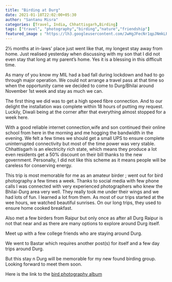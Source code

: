 ```yaml
---
title: "Birding at Durg"
date: 2021-01-18T22:02:00+05:30
author: "Santanu Misra"
categories: [Travel, India, Chhattisgarh,Birding]
tags: ["travel", "photography","birding","nature","friendship"]
featured_image : "https://lh3.googleusercontent.com/JwHgJFecNr1qpJNmkLPhmwAEmXWe872AQTgd8nyIOHsAC4fBkzUgUYiY3fIIlyW9fevndM_BDMO9zZzOPmC4Pgsp_sje7cPHyno8BIzO1hzn8L7RXuKVasj_DidecIE1HC5kgxEdx3c=w600-h315-p-k"
---
```

2½  months at in-laws' place just went like that, my longest stay away from home. Just realised yesterday when discussing with my son that I did not even stay that long at my parent’s home. Yes it is a blessing in this difficult time.   

As many of you know my MIL had a bad fall during lockdown and had to go through major operation. We could not arrange a travel pass at that time so when the opportunity came we decided to come to Durg/Bhilai around November 1st week and stay as much we can.

The first thing we did was to get a high speed fibre connection. And to our delight the installation was complete within 18 hours of putting my request. Luckily, Diwali being at the corner  after that everything almost stopped for a week here. 

With a good reliable internet connection,wife and son continued their online school from here in the morning and me hogging the bandwidth in the evening. We felt a few times we should get a small UPS to ensure complete uninterrupted connectivity but most of the time power was very stable. Chhattisgarh is an electricity rich state, which means they produce a lot even residents get a 50% discount on their bill thanks to the new government. Personally, I did not like this scheme as it means people will be careless for conserving energy.  

This trip is most memorable for me as an amateur birder ; went out for bird photography a few times a week.  Thanks to social media with few phone calls I was connected with very experienced photographers who knew the Bhilai-Durg area very well. They really took me under their wings and we had lots of fun. I learned a lot from them. As most of our trips started at the wee hours, we watched beautiful sunrises. On our long trips, they used to ensure home cooked breakfast.

Also met a few birders from Raipur but only once as after all Durg Raipur is not that near and as there are many options to explore around Durg itself. 

Meet up with a few college friends who are staying around Durg.

We went to Bastar which requires another post(s) for itself and a few day trips around Durg.

But this stay n Durg will be memorable for my new found birding group. Looking forward to meet them soon. 

Here is the link to the [bird photography album](https://photos.app.goo.gl/PKX7BkD7TiYJcJWy6)

